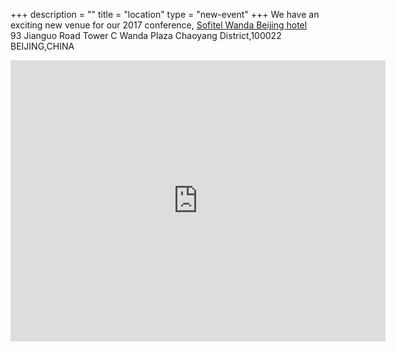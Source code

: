 +++
description = ""
title = "location"
type = "new-event"
+++
We have an exciting new venue for our 2017 conference, [Sofitel Wanda Beijing hotel](http://www.sofitel.com)<br/>
93 Jianguo Road  Tower C Wanda Plaza  Chaoyang District,100022 BEIJING,CHINA<br/>
<iframe src="https://www.google.com/maps/embed?pb=!1m14!1m8!1m3!1d12241.743285052464!2d116.4702431!3d39.9092621!3m2!1i1024!2i768!4f13.1!3m3!1m2!1s0x0%3A0x24c8d9fcb72a9875!2sSofitel+Wanda+Beijing+Hotel!5e0!3m2!1sen!2sus!4v1481556195600" width="600" height="450" frameborder="0" style="border:0" allowfullscreen></iframe></br>


<!-- {{< event_map >}} -->